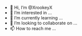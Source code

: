 - 👋 Hi, I’m @XrookeyX
- 👀 I’m interested in ...
- 🌱 I’m currently learning ...
- 💞️ I’m looking to collaborate on ...
- 📫 How to reach me ...

<!---
XrookeyX/XrookeyX is a ✨ special ✨ repository because its `README.md` (this file) appears on your GitHub profile.
You can click the Preview link to take a look at your changes.
--->
